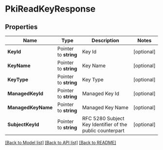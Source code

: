 # PkiReadKeyResponse


## Properties

Name | Type | Description | Notes
------------ | ------------- | ------------- | -------------
**KeyId** | Pointer to **string** | Key Id | [optional] 
**KeyName** | Pointer to **string** | Key Name | [optional] 
**KeyType** | Pointer to **string** | Key Type | [optional] 
**ManagedKeyId** | Pointer to **string** | Managed Key Id | [optional] 
**ManagedKeyName** | Pointer to **string** | Managed Key Name | [optional] 
**SubjectKeyId** | Pointer to **string** | RFC 5280 Subject Key Identifier of the public counterpart | [optional] 





[[Back to Model list]](../README.md#documentation-for-models) [[Back to API list]](../README.md#documentation-for-api-endpoints) [[Back to README]](../README.md)


